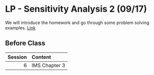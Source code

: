 LP - Sensitivity Analysis 2  (09/17)
============================

We will introduce the homework and go  through some problem solving examples. [Link](../../sessions/session6)

## Before Class

|   Session | Content       |
|----------:|:--------------|
|         6 | IMS Chapter 3 |

